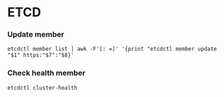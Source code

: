 # ETCD

### Update member

`etcdctl member list | awk -F'[: =]' '{print "etcdctl member update "$1" https:"$7":"$8}'`

### Check health member

`etcdctl cluster-health`

